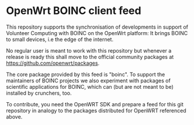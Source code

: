 OpenWrt BOINC client feed
=========================

This repository supports the synchronisation of developments in support
of Volunteer Computing with BOINC on the OpenWrt platform: It brings
BOINC to small devices, i.e the edge of the internet.

No regular user is meant to work with this repository but whenever a
release is ready this shall move to the official community packages at
https://github.com/openwrt/packages.

The core package provided by this feed is "boinc". To support the maintainers
of BOINC projects we also experiment with packages of scientific applications
for BOINC, which can (but are not meant to be) installed by crunchers, too.

To contribute, you need the OpenWRT SDK and prepare a feed for this git
repository in analogy to the packages distributed for OpenWRT referenced
above.

